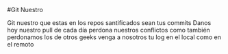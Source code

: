 #Git Nuestro

Git nuestro que estas en los repos
santificados sean tus commits
Danos hoy nuestro pull de cada día
perdona nuestros conflictos
como también perdonamos los de otros geeks
venga a nosotros tu log
en el local como en el remoto
